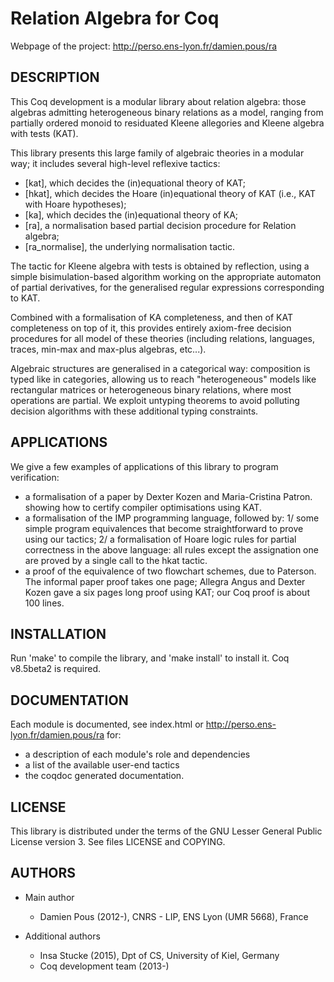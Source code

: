 
# Relation Algebra for Coq

Webpage of the project: http://perso.ens-lyon.fr/damien.pous/ra


## DESCRIPTION

This Coq development is a modular library about relation algebra:
those algebras admitting heterogeneous binary relations as a model,
ranging from partially ordered monoid to residuated Kleene allegories
and Kleene algebra with tests (KAT).

This library presents this large family of algebraic theories in a
modular way; it includes several high-level reflexive tactics:
 - [kat], which decides the (in)equational theory of KAT;
 - [hkat], which decides the Hoare (in)equational theory of KAT 
     (i.e., KAT with Hoare hypotheses);
 - [ka], which decides the (in)equational theory of KA;
 - [ra], a normalisation based partial decision procedure for Relation 
     algebra;
 - [ra_normalise], the underlying normalisation tactic.

The tactic for Kleene algebra with tests is obtained by reflection,
using a simple bisimulation-based algorithm working on the appropriate
automaton of partial derivatives, for the generalised regular
expressions corresponding to KAT.

Combined with a formalisation of KA completeness, and then of KAT
completeness on top of it, this provides entirely axiom-free decision
procedures for all model of these theories (including relations,
languages, traces, min-max and max-plus algebras, etc...).

Algebraic structures are generalised in a categorical way: composition
is typed like in categories, allowing us to reach "heterogeneous"
models like rectangular matrices or heterogeneous binary relations,
where most operations are partial. We exploit untyping theorems to
avoid polluting decision algorithms with these additional typing
constraints.


## APPLICATIONS

We give a few examples of applications of this library to program
verification:
- a formalisation of a paper by Dexter Kozen and Maria-Cristina Patron. 
  showing how to certify compiler optimisations using KAT.
- a formalisation of the IMP programming language, followed by: 1/ some
  simple program equivalences that become straightforward to prove
  using our tactics; 2/ a formalisation of Hoare logic rules for partial
  correctness in the above language: all rules except the assignation one 
  are proved by a single call to the hkat tactic.
- a proof of the equivalence of two flowchart schemes, due to
  Paterson. The informal paper proof takes one page; Allegra Angus and
  Dexter Kozen gave a six pages long proof using KAT; our Coq proof is
  about 100 lines.


## INSTALLATION

Run 'make' to compile the library, and 'make install' to install
it. Coq v8.5beta2 is required.


## DOCUMENTATION

Each module is documented, see index.html or 
     http://perso.ens-lyon.fr/damien.pous/ra
for:
- a description of each module's role and dependencies
- a list of the available user-end tactics
- the coqdoc generated documentation.


## LICENSE

This library is distributed under the terms of the GNU Lesser General
Public License version 3. See files LICENSE and COPYING.


## AUTHORS

* Main author
  - Damien Pous (2012-), CNRS - LIP, ENS Lyon (UMR 5668), France
 
* Additional authors
  - Insa Stucke (2015), Dpt of CS, University of Kiel, Germany
  - Coq development team (2013-)
